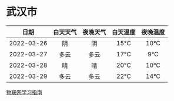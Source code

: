 # 武汉市
|日期|白天天气|夜晚天气|白天温度|夜晚温度|
|:--:|:--:|:--:|:--:|:--:|
|2022-03-26|阴|阴|15℃|10℃|
|2022-03-27|多云|多云|17℃|9℃|
|2022-03-28|晴|晴|20℃|10℃|
|2022-03-29|多云|多云|22℃|14℃|
 
[物联网学习指南](http://doc.lziqi.top/IoT)
